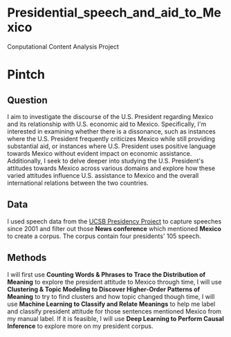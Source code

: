 # Presidential_speech_and_aid_to_Mexico
Conputational Content Analysis Project

# Pintch

## Question
I aim to investigate the discourse of the U.S. President regarding Mexico and its relationship with U.S. economic aid to Mexico. Specifically, I'm interested in examining whether there is a dissonance, such as instances where the U.S. President frequently criticizes Mexico while still providing substantial aid, or instances where U.S. President uses positive language towards Mexico without evident impact on economic assistance. Additionally, I seek to delve deeper into studying the U.S. President's attitudes towards Mexico across various domains and explore how these varied attitudes influence U.S. assistance to Mexico and the overall international relations between the two countries.

## Data
I used speech data from the [UCSB Presidency Project](https://www.presidency.ucsb.edu/) to capture speeches since 2001 and filter out those **News conference** which mentioned **Mexico** to create a corpus. The corpus contain four presidents' 105 speech.

## Methods
I will first use **Counting Words & Phrases to Trace the Distribution of Meaning** to explore the president attitude to Mexico through time, I will use **Clustering & Topic Modeling to Discover Higher-Order Patterns of Meaning** to try to find clusters and how topic changed though time, I will use **Machine Learning to Classify and Relate Meanings** to help me label and classify president attitude for those sentences mentioned Mexico from my manual label. If it is feasible, I will use **Deep Learning to Perform Causal Inference** to explore more on my president corpus.
